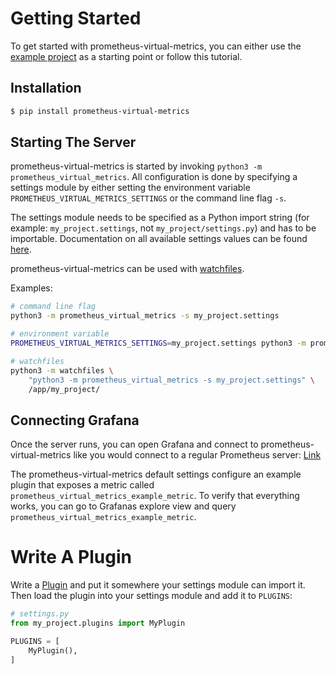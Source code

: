 # Getting Started

To get started with prometheus-virtual-metrics, you can either use the
[example project](https://github.com/fscherf/prometheus-virtual-metrics/tree/master/example-project)
as a starting point or follow this tutorial.


## Installation

```bash
$ pip install prometheus-virtual-metrics
```


## Starting The Server

prometheus-virtual-metrics is started by invoking
`python3 -m prometheus_virtual_metrics`. All configuration is done by
specifying a settings module by either setting the environment variable
`PROMETHEUS_VIRTUAL_METRICS_SETTINGS` or the command line flag `-s`.

The settings module needs to be specified as a Python import string (for
example: `my_project.settings`, not `my_project/settings.py`) and has to be
importable. Documentation on all available settings values can be
found [here](settings.md).

prometheus-virtual-metrics can be used with
[watchfiles](https://watchfiles.helpmanual.io/).

Examples:
```bash
# command line flag
python3 -m prometheus_virtual_metrics -s my_project.settings

# environment variable
PROMETHEUS_VIRTUAL_METRICS_SETTINGS=my_project.settings python3 -m prometheus_virtual_metrics

# watchfiles
python3 -m watchfiles \
    "python3 -m prometheus_virtual_metrics -s my_project.settings" \
    /app/my_project/
```


## Connecting Grafana

Once the server runs, you can open Grafana and connect to
prometheus-virtual-metrics like you would connect to a regular Prometheus
server: [Link](https://grafana.com/docs/grafana/latest/datasources/prometheus/configure-prometheus-data-source/#configure-the-data-source)

The prometheus-virtual-metrics default settings configure an example plugin
that exposes a metric called `prometheus_virtual_metrics_example_metric`. To
verify that everything works, you can go to Grafanas explore view and query
`prometheus_virtual_metrics_example_metric`.


# Write A Plugin

Write a [Plugin](plugin-api.md) and put it somewhere your settings module
can import it. Then load the plugin into your settings module and add it to
`PLUGINS`:

```python
# settings.py
from my_project.plugins import MyPlugin

PLUGINS = [
    MyPlugin(),
]
```
